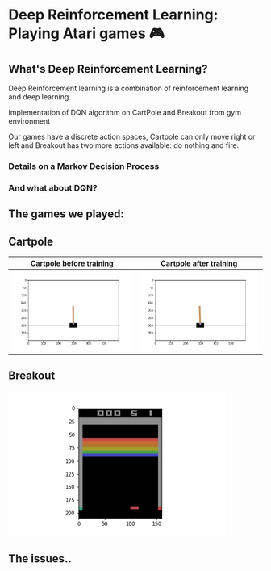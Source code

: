 # Deep Reinforcement Learning: Playing Atari games 🎮

## What's Deep Reinforcement Learning?

Deep Reinforcement learning is a combination of reinforcement learning and deep learning. 

Implementation of DQN algorithm on CartPole and Breakout from gym environment

Our games have a discrete action spaces, Cartpole can only move right or left and Breakout has two more actions available: do nothing and fire.

### Details on a Markov Decision Process

### And what about DQN?


## The games we played:

## Cartpole
Cartpole before training           |  Cartpole after training
:---------------------------------:|:---------------------------------:
![](visual_examples/Cartpole_before_training.gif)  |  ![](visual_examples/Cartpole_after_training.gif)


## Breakout
![](visual_examples/breakout_before_training.gif)


## The issues..
